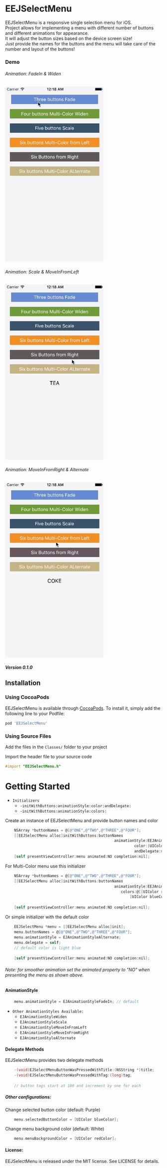 # EEJSelectMenu

<!--[![CI Status](http://img.shields.io/travis/Ehsan Jahromi/EEJSelectMenu.svg?style=flat)](https://travis-ci.org/Ehsan Jahromi/EEJSelectMenu)-->
<!--[![Version](https://img.shields.io/cocoapods/v/EEJSelectMenu.svg?style=flat)](http://cocoapods.org/pods/EEJSelectMenu)-->
<!--[![License](https://img.shields.io/cocoapods/l/EEJSelectMenu.svg?style=flat)](http://cocoapods.org/pods/EEJSelectMenu)-->
<!--[![Platform](https://img.shields.io/cocoapods/p/EEJSelectMenu.svg?style=flat)](http://cocoapods.org/pods/EEJSelectMenu)-->


EEJSelectMenu is a responsive single selection menu for iOS.  
Project allows for implementing a menu with different number of buttons and different animations for appearance.  
It will adjust the button sizes based on the device screen size!   
Just provide the names for the buttons and the menu will take care of the number and layout of the buttons!

### Demo
###### Animation: FadeIn & Widen 
![](first.gif)

###### Animation: Scale & MoveInFromLeft 
![](second.gif)

###### Animation: MoveInFromRight & Alternate 
![](third.gif)

##### Version 0.1.0



## Installation

### Using CocoaPods
EEJSelectMenu is available through [CocoaPods](http://cocoapods.org). To install
it, simply add the following line to your Podfile:

```ruby
pod 'EEJSelectMenu'
```


### Using Source Files
Add the files in the `Classes/` folder to your project

Import the header file to your source code
```objective-c
#import "EEJSelectMenu.h"
```


Getting Started
==================
* `Initializers`
  - `-initWithButtons:animationStyle:color:andDelegate:`
  - `-initWithButtons:animationStyle:colors:`

Create an instance of EEJSelectMenu and provide button names and color
```objective-c
    NSArray *buttonNames = @[@"ONE",@"TWO",@"THREE",@"FOUR"];
    [[EEJSelectMenu alloc]initWithButtons:buttonNames
                                                 animationStyle:EEJAnimationStyleFadeIn
                                                          color:[UIColor darkGrayColor] 
                                                          andDelegate:self];
    [self presentViewController:menu animated:NO completion:nil];
```    
For Multi-Color menu use this initializer
```objective-c
    NSArray *buttonNames = @[@"ONE",@"TWO",@"THREE",@"FOUR"];
    [[EEJSelectMenu alloc]initWithButtons:buttonNames
                                                 animationStyle:EEJAnimationStyleFadeIn
                                                    colors:@[[UIColor redColor],[UIColor greenColor]
                                                        [UIColor blueColor],[UIColor orangeColor]] ];
                                                          
    [self presentViewController:menu animated:NO completion:nil];
``` 
Or simple initializer with the default color
```objective-c    
    EEJSelectMenu *menu = [[EEJSelectMenu alloc]init];
    menu.buttonNames = @[@"ONE",@"TWO",@"THREE",@"FOUR"];
    menu.animationStyle = EJAnimationStyleAlternate;
    menu.delegate = self;
    // default color is light blue
    
    [self presentViewController:menu animated:NO completion:nil];
```
###### Note: for smoother animation set the animated property to "NO" when presenting the menu as shown above.

#### AnimationStyle
```objective-c
    menu.animationStyle = EJAnimationStyleFadeIn; // default
```

* `Other AnimationStyles Available:`
  - `EJAnimationStyleWiden`
  - `EJAnimationStyleScale`
  - `EJAnimationStyleMoveInFromLeft`
  - `EJAnimationStyleMoveInFromRight`
  - `EJAnimationStyleAlternate`


#### Delegate Methods
EEJSelectMenu provides two delegate methods
```objective-c
    -(void)EJSelectMenuButtonWasPressedWithTitle:(NSString *)title;
    -(void)EJSelectMenuButtonWasPressedWithTag:(long)tag;
    
    // button tags start at 100 and increment by one for each
```

##### Other configurations:

Change selected button color (default: Purple)
```objective-c
    menu.selectedButtonColor = [UIColor blueColor];
```
Change menu background color (default: White)
```objective-c
    menu.menuBackgroundColor = [UIColor redColor];
```

#### License:
EEJSelectMenu is released under the MIT license. See LICENSE for details.

